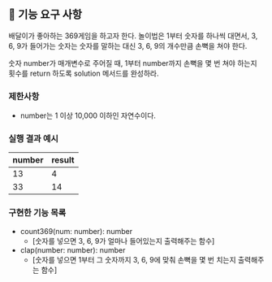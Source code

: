## 🚀 기능 요구 사항

배달이가 좋아하는 369게임을 하고자 한다. 놀이법은 1부터 숫자를 하나씩 대면서, 3, 6, 9가 들어가는 숫자는 숫자를 말하는 대신 3, 6, 9의 개수만큼 손뼉을 쳐야 한다.

숫자 number가 매개변수로 주어질 때, 1부터 number까지 손뼉을 몇 번 쳐야 하는지 횟수를 return 하도록 solution 메서드를 완성하라.

### 제한사항

- number는 1 이상 10,000 이하인 자연수이다.

### 실행 결과 예시

| number | result |
| ------ | ------ |
| 13     | 4      |
| 33     | 14     |

### 구현한 기능 목록

- count369(num: number): number
  - [숫자를 넣으면 3, 6, 9가 얼마나 들어있는지 출력해주는 함수]
- clap(number: number): number
  - [숫자를 넣으면 1부터 그 숫자까지 3, 6, 9에 맞춰 손뼉을 몇 번 치는지 출력해주는 함수]
